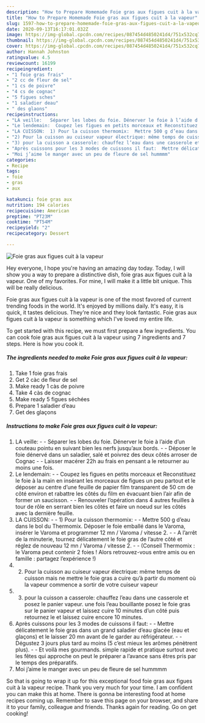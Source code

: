 ```yaml
---
description: "How to Prepare Homemade Foie gras aux figues cuit à la vapeur"
title: "How to Prepare Homemade Foie gras aux figues cuit à la vapeur"
slug: 1597-how-to-prepare-homemade-foie-gras-aux-figues-cuit-a-la-vapeur
date: 2020-09-13T16:17:01.032Z
image: https://img-global.cpcdn.com/recipes/087454d4850241d4/751x532cq70/foie-gras-aux-figues-cuit-a-la-vapeur-photo-principale-de-la-recette.jpg
thumbnail: https://img-global.cpcdn.com/recipes/087454d4850241d4/751x532cq70/foie-gras-aux-figues-cuit-a-la-vapeur-photo-principale-de-la-recette.jpg
cover: https://img-global.cpcdn.com/recipes/087454d4850241d4/751x532cq70/foie-gras-aux-figues-cuit-a-la-vapeur-photo-principale-de-la-recette.jpg
author: Hannah Johnston
ratingvalue: 4.5
reviewcount: 16199
recipeingredient:
- "1 foie gras frais"
- "2 cc de fleur de sel"
- "1 cs de poivre"
- "4 cs de cognac"
- "5 figues sches"
- "1 saladier deau"
- " des glaons"
recipeinstructions:
- "LA veille:   Séparer les lobes du foie. Dénerver le foie à l’aide d’un couteau pointu en suivant bien les nerfs jusqu’aux bords.  Déposer le foie dénervé dans un saladier, salé et poivrez des deux côtés arroser de Cognac   Laisser macérer 22h au frais en pensant a le retourner au moins une fois."
- "Le lendemain:  Coupez les figues en petits morceaux et Reconstituez le foie à la main en insérant les morceaux de figues un peu partout et le déposer au centre d’une feuille de papier film transparent de 50 cm de côté environ et rabattre les côtés du film en évacuant bien l’air afin de former un saucisson.  Renouveler l’opération dans 4 autres feuilles à tour de rôle en serrant bien les côtés et faire un noeud sur les côtés avec la dernière feuille."
- "LA CUISSON:  1) Pour la cuisson thermomix:  Mettre 500 g d’eau dans le bol du Thermomix. Déposer le foie emballé dans le Varoma, insérer le Varoma et programmer 12 mn / Varoma / vitesse 2.  A l’arrêt de la minuterie, tournez délicatement le foie gras de l’autre côté et réglez de nouveau 12 mn / Varoma / vitesse 2.  (Conseil Thermomix : le Varoma peut contenir 2 foies ! Alors retrouvez-vous entre amis ou en famille : partagez l’expérience !)"
- "2) Pour la cuisson au cuiseur vapeur électrique: même temps de cuisson mais ne mettre le foie gras a cuire qu’à partir du moment où la vapeur commence a sortir de votre cuiseur vapeur"
- "3) pour la cuisson a casserole: chauffez l’eau dans une casserole et posez le panier vapeur. une fois l’eau bouillante posez le foie gras sur le panier vapeur et laissez cuire 10 minutes d’un côté puis retournez le et laissez cuire encore 10 minutes."
- "Après cuissons pour les 3 modes de cuissons il faut:  Mettre délicatement le foie gras dans un grand saladier d’eau glacée (eau et glaçons) et le laisser 20 mn avant de le garder au réfrigérateur.  Dégustez 3 jours plus tard au moins (5 c’est mieux les arômes pénètrent plus).  Et voilà mes gourmands. simple rapide et pratique surtout avec les fêtes qui approche on peut le préparer a l’avance sans êtres pris par le temps des préparatifs."
- "Moi j’aime le manger avec un peu de fleure de sel hummmm"
categories:
- Recipe
tags:
- foie
- gras
- aux

katakunci: foie gras aux 
nutrition: 194 calories
recipecuisine: American
preptime: "PT23M"
cooktime: "PT54M"
recipeyield: "2"
recipecategory: Dessert

---
```



![Foie gras aux figues cuit à la vapeur](https://img-global.cpcdn.com/recipes/087454d4850241d4/751x532cq70/foie-gras-aux-figues-cuit-a-la-vapeur-photo-principale-de-la-recette.jpg)

Hey everyone, I hope you're having an amazing day today. Today, I will show you a way to prepare a distinctive dish, foie gras aux figues cuit à la vapeur. One of my favorites. For mine, I will make it a little bit unique. This will be really delicious.

Foie gras aux figues cuit à la vapeur is one of the most favored of current trending foods in the world. It's enjoyed by millions daily. It's easy, it is quick, it tastes delicious. They're nice and they look fantastic. Foie gras aux figues cuit à la vapeur is something which I've loved my entire life.




To get started with this recipe, we must first prepare a few ingredients. You can cook foie gras aux figues cuit à la vapeur using 7 ingredients and 7 steps. Here is how you cook it.

<!--inarticleads1-->

##### The ingredients needed to make Foie gras aux figues cuit à la vapeur:

1. Take 1 foie gras frais
1. Get 2 càc de fleur de sel
1. Make ready 1 càs de poivre
1. Take 4 càs de cognac
1. Make ready 5 figues séchées
1. Prepare 1 saladier d’eau
1. Get  des glaçons




<!--inarticleads2-->

##### Instructions to make Foie gras aux figues cuit à la vapeur:

1. LA veille:  -  - Séparer les lobes du foie. Dénerver le foie à l’aide d’un couteau pointu en suivant bien les nerfs jusqu’aux bords. -  - Déposer le foie dénervé dans un saladier, salé et poivrez des deux côtés arroser de Cognac  -  - Laisser macérer 22h au frais en pensant a le retourner au moins une fois.
1. Le lendemain: -  - Coupez les figues en petits morceaux et Reconstituez le foie à la main en insérant les morceaux de figues un peu partout et le déposer au centre d’une feuille de papier film transparent de 50 cm de côté environ et rabattre les côtés du film en évacuant bien l’air afin de former un saucisson. -  - Renouveler l’opération dans 4 autres feuilles à tour de rôle en serrant bien les côtés et faire un noeud sur les côtés avec la dernière feuille.
1. LA CUISSON: -  - 1) Pour la cuisson thermomix: -  - Mettre 500 g d’eau dans le bol du Thermomix. Déposer le foie emballé dans le Varoma, insérer le Varoma et programmer 12 mn / Varoma / vitesse 2. -  - A l’arrêt de la minuterie, tournez délicatement le foie gras de l’autre côté et réglez de nouveau 12 mn / Varoma / vitesse 2. -  - (Conseil Thermomix : le Varoma peut contenir 2 foies ! Alors retrouvez-vous entre amis ou en famille : partagez l’expérience !)
1. 2) Pour la cuisson au cuiseur vapeur électrique: même temps de cuisson mais ne mettre le foie gras a cuire qu’à partir du moment où la vapeur commence a sortir de votre cuiseur vapeur
1. 3) pour la cuisson a casserole: chauffez l’eau dans une casserole et posez le panier vapeur. une fois l’eau bouillante posez le foie gras sur le panier vapeur et laissez cuire 10 minutes d’un côté puis retournez le et laissez cuire encore 10 minutes.
1. Après cuissons pour les 3 modes de cuissons il faut: -  - Mettre délicatement le foie gras dans un grand saladier d’eau glacée (eau et glaçons) et le laisser 20 mn avant de le garder au réfrigérateur. -  - Dégustez 3 jours plus tard au moins (5 c’est mieux les arômes pénètrent plus). -  - Et voilà mes gourmands. simple rapide et pratique surtout avec les fêtes qui approche on peut le préparer a l’avance sans êtres pris par le temps des préparatifs.
1. Moi j’aime le manger avec un peu de fleure de sel hummmm




So that is going to wrap it up for this exceptional food foie gras aux figues cuit à la vapeur recipe. Thank you very much for your time. I am confident you can make this at home. There is gonna be interesting food at home recipes coming up. Remember to save this page on your browser, and share it to your family, colleague and friends. Thanks again for reading. Go on get cooking!
